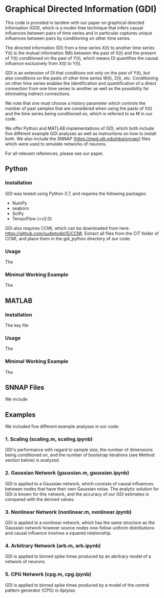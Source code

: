 # Graphical Directed Information (GDI)
This code is provided in tandem with our paper on graphical directed information (GDI), which is a model-free technique that infers causal influences between pairs of time series and in particular captures unique influences between pairs by conditioning on other time series. 

The directed information (DI) from a time series X(t) to another time series Y(t) is the mutual information (MI) between the past of X(t) and the present of Y(t) conditioned on the past of Y(t), which means DI quantifies the causal influence exclusively from X(t) to Y(t). 

GDI is an extension of DI that conditions not only on the past of Y(t), but also conditions on the pasts of other time series W(t), Z(t), etc. Conditioning on other time series enables the identification and quantification of a direct connection from one time series to another as well as the possibility for eliminating indirect connections.

We note that one must choose a history parameter which controls the number of past samples that are considered when using the pasts of X(t) and the time series being conditioned on, which is referred to as M in our code.

We offer Python and MATLAB implementations of GDI, which both include five different example GDI analyses as well as instructions on how to install both. We also include the SNNAP (https://med.uth.edu/nba/snnap/) files which were used to simulate networks of neurons.

For all relevant references, please see our paper.

## Python
### Installation
GDI was tested using Python 3.7, and requires the following packages:
  - NumPy
  - seaborn
  - SciPy
  - TensorFlow (<v2.0)

GDI also requires CCMI, which can be downloaded from here: https://github.com/sudiptodip15/CCMI. Extract all files from the CIT folder of CCMI, and place them in the gdi_python directory of our code.

### Usage
The

### Minimal Working Example
The

## MATLAB
### Installation
The key file

### Usage
The

### Minimal Working Example
The

## SNNAP Files
We include 

## Examples
We included five different example analyses in our code:

### 1. Scaling (scaling.m, scaling.ipynb)
GDI's performance with regard to sample size, the number of dimensions being conditioned on, and the number of bootstrap iterations (see Method section below) is analyzed.

### 2. Gaussian Network (gaussian.m, gaussian.ipynb)
GDI is applied to a Gaussian network, which consists of causal influences between nodes that have their own Gaussian noise. The analytic solution for GDI is known for this network, and the accuracy of our GDI estimates is compared with the derived values.

### 3. Nonlinear Network (nonlinear.m, nonlinear.ipynb)
GDI is applied to a nonlinear network, which has the same structure as the Gaussian network however source nodes now follow uniform distributions and causal influence involves a squared relationship.

### 4. Arbitrary Network (arb.m, arb.ipynb)
GDI is applied to binned spike times produced by an abritrary model of a network of neurons.

### 5. CPG Network (cpg.m, cpg.ipynb)
GDI is applied to binned spike times produced by a model of the central pattern generator (CPG) in *Aplyisa*.
